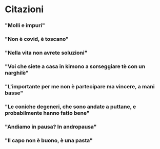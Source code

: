 # Citazioni

### "Molli e impuri"

### "Non è covid, è toscano"

### "Nella vita non avrete soluzioni"

### "Voi che siete a casa in kimono a sorseggiare tè con un narghilè"

### "L'importante per me non è partecipare ma vincere, a mani basse"

### "Le coniche degeneri, che sono andate a puttane, e probabilmente hanno fatto bene"

### "Andiamo in pausa? In andropausa"

### "Il capo non è buono, è una pasta"
